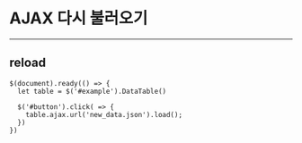 # AJAX 다시 불러오기
---

## reload
~~~
$(document).ready(() => {
  let table = $('#example').DataTable()

  $('#button').click( => {
    table.ajax.url('new_data.json').load();
  })
})
~~~
